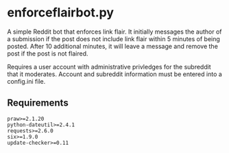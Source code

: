 enforceflairbot.py
==========================

A simple Reddit bot that enforces link flair.  It initially messages the author of a submission if the post does not include link flair within 5 minutes of being posted.  After 10 additional minutes, it will leave a message and remove the post if the post is not flaired.

Requires a user account with administrative privledges for the subreddit that it moderates.  Account and subreddit information must be entered into a config.ini file.

## Requirements

    praw>=2.1.20
    python-dateutil>=2.4.1
    requests>=2.6.0
    six>=1.9.0
    update-checker>=0.11